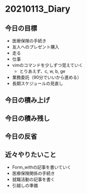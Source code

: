 # 20210113_Diary

## 今日の目標

- 医療保険の手続き
- 友人へのプレゼント購入
- 走る
- 仕事
- vimのコマンドを少しずつ覚えていく
  - とりあえず、c, w, b, ge
- 業務委託（90分でいいから進める）
- 長期スケジュールの見直し

## 今日の積み上げ

## 今日の積み残し

## 今日の反省

## 近々やりたいこと

- Form_withの記事を書いていく
- 医療保険関係の手続き
- 就職活動の記事を書く
- 引越しの準備
